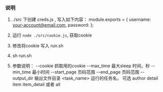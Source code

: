 ### 说明

1. ./src 下创建 creds.js , 写入如下内容：
  module.exports = {
    username: <your-account@email.com>,
    password: <password>
};

2. 运行 ``` node ./src/cookie.js ```, 获取cookie

3. 修改将cookie 写入 run.sh

4. sh run.sh

5. 参数说明：
    --cookie 抓取用的cookie
    --max_time 最大sleep 时间，秒
    --min_time 最小时间
    --start_page 页码范围
    --end_page 页码范围
    --output_dir 输出文件目录
    <task_name> 运行的任务名， 可选 author detail item item_detail 或者 all 
